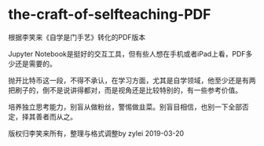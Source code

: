 # the-craft-of-selfteaching-PDF

根据李笑来《自学是门手艺》转化的PDF版本

Jupyter Notebook是挺好的交互工具，但有些人想在手机或者iPad上看，PDF多少还是需要的。

抛开比特币这一段，不得不承认，在学习方面，尤其是自学领域，他至少还是有两把刷子的，倒不是说讲得都对，而是视角还是比较特别的，有一些参考价值。

培养独立思考能力，别盲从做粉丝，警惕做韭菜。别盲目相信，也别一下全部否定，择其善者而从之。

版权归李笑来所有，整理与格式调整by zylei
2019-03-20
